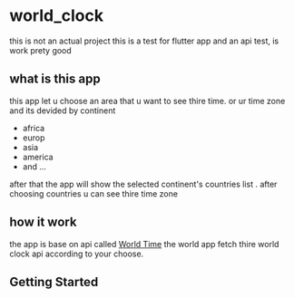 
<h1> world_clock </h1>
<p>  this is not an actual project this is a test for flutter app
and an api test, is work prety good  
</p>
<h2> what is this app </h2>
<p> this app let u choose an area that u want to see thire time.
or ur time zone and its devided by continent  
<ul> 
<li> africa </li>
<li> europ </li>
<li> asia </li>
<li> america </li>
<li> and ... </li>





</ul>
after that the app will show the selected continent's countries list . after choosing countries u can see thire time zone

 </p>

<h2> how it work </h2>
<p>  the app is base on api called  <a href="http://worldtimeapi.org/">World Time</a>
the world app fetch thire world clock api  according to your choose.
</p>

## Getting Started

